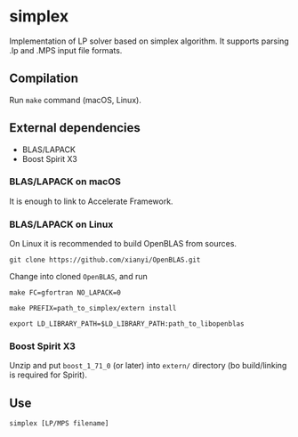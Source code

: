 # simplex

Implementation of LP solver based on simplex algorithm. It supports parsing .lp and .MPS input file formats.

## Compilation

Run `make` command (macOS, Linux). 

## External dependencies

* BLAS/LAPACK
* Boost Spirit X3

### BLAS/LAPACK on macOS

It is enough to link to Accelerate Framework.

### BLAS/LAPACK on Linux

On Linux it is recommended to build OpenBLAS from sources.

`git clone https://github.com/xianyi/OpenBLAS.git`

Change into cloned `OpenBLAS`, and run

`make FC=gfortran NO_LAPACK=0`

`make PREFIX=path_to_simplex/extern install`

`export LD_LIBRARY_PATH=$LD_LIBRARY_PATH:path_to_libopenblas`

### Boost Spirit X3

Unzip and put `boost_1_71_0` (or later) into `extern/` directory (bo build/linking is required for Spirit).

## Use

`simplex [LP/MPS filename]`

